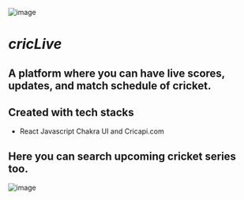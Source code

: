 
![image](https://user-images.githubusercontent.com/77965216/205295632-0df642d4-6990-43eb-a4be-45f8e2c33664.png)

# *cricLive*

## A platform where you can have live scores, updates, and match schedule of cricket.

## Created with tech stacks 
- React Javascript Chakra UI and Cricapi.com

## Here you can search upcoming cricket series too.

![image](https://github.com/S-hub1996/cric_live/assets/94439105/b5f64bc8-d9f5-42b2-8275-4c9e37cfbd01)

